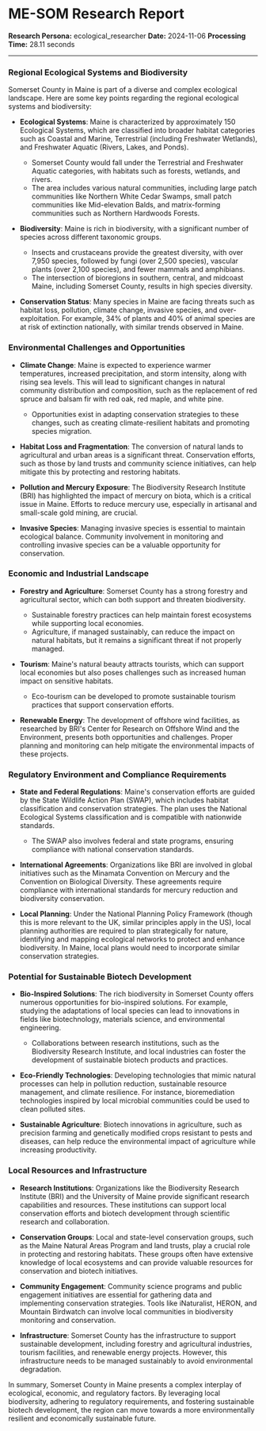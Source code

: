 # ME-SOM Research Report

**Research Persona:** ecological_researcher
**Date:** 2024-11-06
**Processing Time:** 28.11 seconds

---

### Regional Ecological Systems and Biodiversity

Somerset County in Maine is part of a diverse and complex ecological landscape. Here are some key points regarding the regional ecological systems and biodiversity:

- **Ecological Systems**: Maine is characterized by approximately 150 Ecological Systems, which are classified into broader habitat categories such as Coastal and Marine, Terrestrial (including Freshwater Wetlands), and Freshwater Aquatic (Rivers, Lakes, and Ponds).
  - Somerset County would fall under the Terrestrial and Freshwater Aquatic categories, with habitats such as forests, wetlands, and rivers.
  - The area includes various natural communities, including large patch communities like Northern White Cedar Swamps, small patch communities like Mid-elevation Balds, and matrix-forming communities such as Northern Hardwoods Forests.

- **Biodiversity**: Maine is rich in biodiversity, with a significant number of species across different taxonomic groups.
  - Insects and crustaceans provide the greatest diversity, with over 7,950 species, followed by fungi (over 2,500 species), vascular plants (over 2,100 species), and fewer mammals and amphibians.
  - The intersection of bioregions in southern, central, and midcoast Maine, including Somerset County, results in high species diversity.

- **Conservation Status**: Many species in Maine are facing threats such as habitat loss, pollution, climate change, invasive species, and over-exploitation. For example, 34% of plants and 40% of animal species are at risk of extinction nationally, with similar trends observed in Maine.

### Environmental Challenges and Opportunities

- **Climate Change**: Maine is expected to experience warmer temperatures, increased precipitation, and storm intensity, along with rising sea levels. This will lead to significant changes in natural community distribution and composition, such as the replacement of red spruce and balsam fir with red oak, red maple, and white pine.
  - Opportunities exist in adapting conservation strategies to these changes, such as creating climate-resilient habitats and promoting species migration.

- **Habitat Loss and Fragmentation**: The conversion of natural lands to agricultural and urban areas is a significant threat. Conservation efforts, such as those by land trusts and community science initiatives, can help mitigate this by protecting and restoring habitats.

- **Pollution and Mercury Exposure**: The Biodiversity Research Institute (BRI) has highlighted the impact of mercury on biota, which is a critical issue in Maine. Efforts to reduce mercury use, especially in artisanal and small-scale gold mining, are crucial.

- **Invasive Species**: Managing invasive species is essential to maintain ecological balance. Community involvement in monitoring and controlling invasive species can be a valuable opportunity for conservation.

### Economic and Industrial Landscape

- **Forestry and Agriculture**: Somerset County has a strong forestry and agricultural sector, which can both support and threaten biodiversity.
  - Sustainable forestry practices can help maintain forest ecosystems while supporting local economies.
  - Agriculture, if managed sustainably, can reduce the impact on natural habitats, but it remains a significant threat if not properly managed.

- **Tourism**: Maine's natural beauty attracts tourists, which can support local economies but also poses challenges such as increased human impact on sensitive habitats.
  - Eco-tourism can be developed to promote sustainable tourism practices that support conservation efforts.

- **Renewable Energy**: The development of offshore wind facilities, as researched by BRI's Center for Research on Offshore Wind and the Environment, presents both opportunities and challenges. Proper planning and monitoring can help mitigate the environmental impacts of these projects.

### Regulatory Environment and Compliance Requirements

- **State and Federal Regulations**: Maine's conservation efforts are guided by the State Wildlife Action Plan (SWAP), which includes habitat classification and conservation strategies. The plan uses the National Ecological Systems classification and is compatible with nationwide standards.
  - The SWAP also involves federal and state programs, ensuring compliance with national conservation standards.

- **International Agreements**: Organizations like BRI are involved in global initiatives such as the Minamata Convention on Mercury and the Convention on Biological Diversity. These agreements require compliance with international standards for mercury reduction and biodiversity conservation.

- **Local Planning**: Under the National Planning Policy Framework (though this is more relevant to the UK, similar principles apply in the US), local planning authorities are required to plan strategically for nature, identifying and mapping ecological networks to protect and enhance biodiversity. In Maine, local plans would need to incorporate similar conservation strategies.

### Potential for Sustainable Biotech Development

- **Bio-Inspired Solutions**: The rich biodiversity in Somerset County offers numerous opportunities for bio-inspired solutions. For example, studying the adaptations of local species can lead to innovations in fields like biotechnology, materials science, and environmental engineering.
  - Collaborations between research institutions, such as the Biodiversity Research Institute, and local industries can foster the development of sustainable biotech products and practices.

- **Eco-Friendly Technologies**: Developing technologies that mimic natural processes can help in pollution reduction, sustainable resource management, and climate resilience. For instance, bioremediation technologies inspired by local microbial communities could be used to clean polluted sites.

- **Sustainable Agriculture**: Biotech innovations in agriculture, such as precision farming and genetically modified crops resistant to pests and diseases, can help reduce the environmental impact of agriculture while increasing productivity.

### Local Resources and Infrastructure

- **Research Institutions**: Organizations like the Biodiversity Research Institute (BRI) and the University of Maine provide significant research capabilities and resources. These institutions can support local conservation efforts and biotech development through scientific research and collaboration.

- **Conservation Groups**: Local and state-level conservation groups, such as the Maine Natural Areas Program and land trusts, play a crucial role in protecting and restoring habitats. These groups often have extensive knowledge of local ecosystems and can provide valuable resources for conservation and biotech initiatives.

- **Community Engagement**: Community science programs and public engagement initiatives are essential for gathering data and implementing conservation strategies. Tools like iNaturalist, HERON, and Mountain Birdwatch can involve local communities in biodiversity monitoring and conservation.

- **Infrastructure**: Somerset County has the infrastructure to support sustainable development, including forestry and agricultural industries, tourism facilities, and renewable energy projects. However, this infrastructure needs to be managed sustainably to avoid environmental degradation.

In summary, Somerset County in Maine presents a complex interplay of ecological, economic, and regulatory factors. By leveraging local biodiversity, adhering to regulatory requirements, and fostering sustainable biotech development, the region can move towards a more environmentally resilient and economically sustainable future.